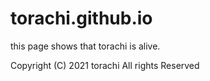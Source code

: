 torachi.github.io
===============
this page shows that torachi is alive.

Copyright (C) 2021 torachi All rights Reserved